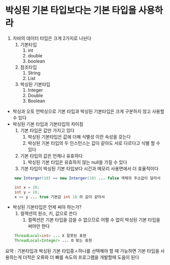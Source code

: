 # 박싱된 기본 타입보다는 기본 타입을 사용하라  
1. 자바의 데이터 타입은 크게 2가지로 나뉜다
   1. 기본타입 
      1. int
      2. double
      3. boolean
   2. 참조타입 
      1. String
      2. List
   3. 박싱된 기본타입
      1. Integer
      2. Double
      3. Boolean

- 박싱과 오토 언박싱으로 기본 타입과 박싱된 기본타입은 크게 구분하지 않고 사용할 수 있다
- 박싱된 기본 타입과 기본타입의 차이점 
  1. 기본 타입은 값만 가지고 있다
     1. 박싱된 기본타입은 값에 더해 식별성 이란 속성을 갖는다 
     2. 박싱된 기본 타입의 두 인스턴스는 값이 같아도 서로 다르다고 식별 할 수 있다 
  2. 기본 타입의 값은 언제나 유효하다 
     1. 박싱된 기본 타입은 유효하지 않는 null을 가질 수 있다 
  3. 기본 타입이 박싱된 기본 타입보다 시간과 메모리 사용면에서 더 효율적이다 
```java
    new Interger(10) == new Interger(10) ... false 객체의 주소값이 달라서

    int x = 10;
    int y = 10;
    x == y ... true 기본값 int 10 의 값이 같아서
```


- 박싱된 기본타입은 언제 써야 하는가? 
  1. 컬렉션의 원소, 키, 값으로 쓴다 
     1. 컬렉션은 기본 타입을 감을 수 없으므로 어쩔 수 없이 박싱된 기본 타입을 써야만 한다 
```java
    ThreadLocal<int> ... X 잘못된 표현
    ThreadLocal<Integer> ... O 맞는 표현
```
요약 : 기본타입과 박싱된 기본 타입중ㅅ하나를 선택해야 할 때 가능하면 기본 타입을 사용하는게 더적은 오류와 더 빠를 속도의 프로그램을 개발할때 도움이 된다